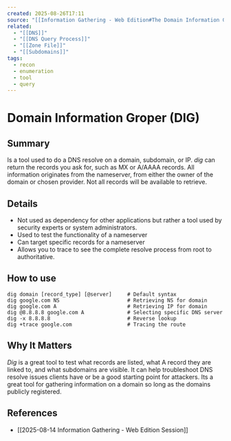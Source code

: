 ```yaml
---
created: 2025-08-26T17:11
source: "[[Information Gathering - Web Edition#The Domain Information Groper]]"
related:
  - "[[DNS]]"
  - "[[DNS Query Process]]"
  - "[[Zone File]]"
  - "[[Subdomains]]"
tags:
  - recon
  - enumeration
  - tool
  - query
---
```

# Domain Information Groper (DIG)

## Summary
Is a tool used to do a DNS resolve on a domain, subdomain, or IP. *dig* can return the records you ask for, such as MX or A/AAAA records. All information originates from the nameserver, from either the owner of the domain or chosen provider. Not all records will be available to retrieve.
## Details
- Not used as dependency for other applications but rather a tool used by security experts or system administrators.
- Used to test the functionality of a nameserver
- Can target specific records for a nameserver
- Allows you to trace to see the complete resolve process from root to authoritative.
## How to use
```
dig domain [record_type] [@server]     # Default syntax
dig google.com NS                      # Retrieving NS for domain
dig google.com A                       # Retrieving IP for domain
dig @8.8.8.8 google.com A              # Selecting specific DNS server
dig -x 8.8.8.8                         # Reverse lookup
dig +trace google.com                  # Tracing the route
```

## Why It Matters
*Dig* is a great tool to test what records are listed, what A record they are linked to, and what subdomains are visible. It can help troubleshoot DNS resolve issues clients have or be a good starting point for attackers. Its a great tool for gathering information on a domain so long as the domains publicly registered.

## References
- [[2025-08-14 Information Gathering - Web Edition Session]]
